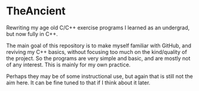 # TheAncient
Rewriting my age old C/C++ exercise programs I learned as an undergrad, but now fully in C++.

The main goal of this repository is to make myself familiar with GitHub, and reviving my C++ basics, without focusing too much on the kind/quality of the project. So the programs are very simple and basic, and are mostly not of any interest. This is mainly for my own practice.

Perhaps they may be of some instructional use, but again that is still not the aim here. It can be fine tuned to that if I think about it later.
